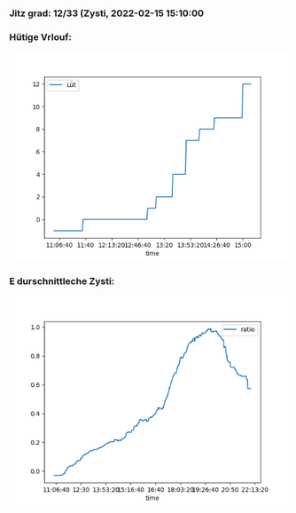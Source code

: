 ### Jitz grad: 12/33 (Zysti, 2022-02-15 15:10:00

### Hütige Vrlouf:
![Graph](Today.png)

### E durschnittleche Zysti:
![Graph](Zysti.png)